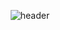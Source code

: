 <div align="center">

![header](https://capsule-render.vercel.app/api?type=rect&color=gradient&height=250&section=header&text=LEE%20SUYEON&fontSize=40&animation=twinkling)


